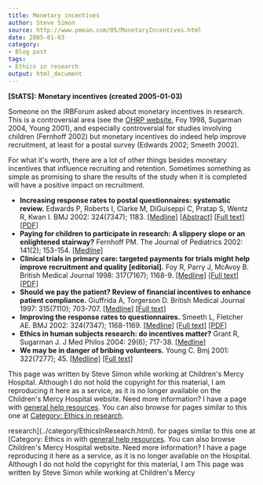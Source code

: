 ```yaml
---
title: Monetary incentives
author: Steve Simon
source: http://www.pmean.com/05/MonetaryIncentives.html
date: 2005-01-03
category:
- Blog post
tags:
- Ethics in research
output: html_document
---
```

**[StATS]:** **Monetary incentives (created
2005-01-03)**

Someone on the IRBForum asked about monetary incentives in research.
This is a controversial area (see the [OHRP
website](http://www.hhs.gov/ohrp/irb/irb_chapter3.htm#e7), Foy 1998,
Sugarman 2004, Young 2001), and especially controversial for studies
involving children (Fernhoff 2002) but monetary incentives do indeed
help improve recruitment, at least for a postal survey (Edwards 2002;
Smeeth 2002).

For what it\'s worth, there are a lot of other things besides monetary
incentives that influence recruiting and retention. Sometimes something
as simple as promising to share the results of the study when it is
completed will have a positive impact on recruitment.

-   **Increasing response rates to postal questionnaires: systematic
    review.** Edwards P, Roberts I, Clarke M, DiGuiseppi C, Pratap S,
    Wentz R, Kwan I. BMJ 2002: 324(7347); 1183.
    [\[Medline\]](http://www.ncbi.nlm.nih.gov/entrez/query.fcgi?cmd=Retrieve&db=pubmed&dopt=Abstract&list_uids=12016181)
    [\[Abstract\]](http://bmj.com/cgi/content/abstract/324/7347/1183)
    [\[Full text\]](http://bmj.com/cgi/content/full/324/7347/1183)
    [\[PDF\]](http://bmj.com/cgi/reprint/324/7347/1183.pdf)
-   **Paying for children to participate in research: A slippery slope
    or an enlightened stairway?** Fernhoff PM. The Journal of Pediatrics
    2002: 141(2); 153-154.
    [\[Medline\]](http://www.ncbi.nlm.nih.gov/entrez/query.fcgi?cmd=Retrieve&db=pubmed&dopt=Abstract&list_uids=12183703)
-   **Clinical trials in primary care: targeted payments for trials
    might help improve recruitment and quality \[editorial\].** Foy R,
    Parry J, McAvoy B. British Medical Journal 1998: 317(7167); 1168-9.
    [\[Medline\]](http://www.ncbi.nlm.nih.gov/entrez/query.fcgi?cmd=Retrieve&db=PubMed&list_uids=9794845&dopt=Abstract)
    [\[Full
    text\]](http://bmj.bmjjournals.com/cgi/content/full/317/7167/1168)
    [\[PDF\]](http://bmj.bmjjournals.com/cgi/reprint/317/7167/1168.pdf)
-   **Should we pay the patient? Review of financial incentives to
    enhance patient compliance.** Giuffrida A, Torgerson D. British
    Medical Journal 1997: 315(7110); 703-707.
    [\[Medline\]](http://www.ncbi.nlm.nih.gov/entrez/query.fcgi?cmd=Retrieve&db=PubMed&list_uids=9314754&dopt=Abstract)
    [\[Full
    text\]](http://bmj.bmjjournals.com/cgi/content/full/315/7110/703)
-   **Improving the response rates to questionnaires.** Smeeth L,
    Fletcher AE. BMJ 2002: 324(7347); 1168-1169.
    [\[Medline\]](http://www.ncbi.nlm.nih.gov/entrez/query.fcgi?cmd=Retrieve&db=PubMed&list_uids=12016167&dopt=Abstract)
    [\[Full text\]](http://bmj.com/cgi/content/full/324/7347/1168)
    [\[PDF\]](http://bmj.com/cgi/reprint/324/7347/1168.pdf)
-   **Ethics in human subjects research: do incentives matter?** Grant
    R, Sugarman J. J Med Philos 2004: 29(6); 717-38.
    [\[Medline\]](http://www.ncbi.nlm.nih.gov/entrez/query.fcgi?cmd=Retrieve&db=PubMed&list_uids=15590518&dopt=Abstract)
-   **We may be in danger of bribing volunteers.** Young C. Bmj 2001:
    322(7277); 45.
    [\[Medline\]](http://www.ncbi.nlm.nih.gov/entrez/query.fcgi?cmd=Retrieve&db=PubMed&list_uids=11141157&dopt=Abstract)
    [\[Full
    text\]](http://bmj.bmjjournals.com/cgi/content/full/322/7277/45)

This page was written by Steve Simon while working at Children\'s Mercy
Hospital. Although I do not hold the copyright for this material, I am
reproducing it here as a service, as it is no longer available on the
Children\'s Mercy Hospital website. Need more information? I have a page
with [general help resources](../GeneralHelp.html). You can also browse
for pages similar to this one at [Category: Ethics in
research](../category/EthicsInResearch.html).
<!---More--->
research](../category/EthicsInResearch.html).
for pages similar to this one at [Category: Ethics in
with [general help resources](../GeneralHelp.html). You can also browse
Children\'s Mercy Hospital website. Need more information? I have a page
reproducing it here as a service, as it is no longer available on the
Hospital. Although I do not hold the copyright for this material, I am
This page was written by Steve Simon while working at Children\'s Mercy

<!---Do not use
**[StATS]:** **Monetary incentives (created
This page was written by Steve Simon while working at Children\'s Mercy
Hospital. Although I do not hold the copyright for this material, I am
reproducing it here as a service, as it is no longer available on the
Children\'s Mercy Hospital website. Need more information? I have a page
with [general help resources](../GeneralHelp.html). You can also browse
for pages similar to this one at [Category: Ethics in
research](../category/EthicsInResearch.html).
--->

